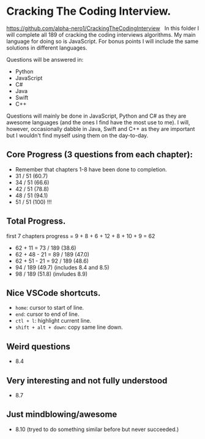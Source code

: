 # Cracking The Coding Interview.
https://github.com/alpha-nero1/CrackingTheCodingInterview
&nbsp;
In this folder I will complete all 189 of cracking the coding interviews algorithms. My main language for doing so is JavaScript. For bonus points I will include the same solutions in different languages.

Questions will be answered in:
- Python
- JavaScript
- C#
- Java
- Swift
- C++

Questions will mainly be done in JavaScript, Python and C# as they are awesome languages (and the ones I find have the most use to me). I will, however, occasionally dabble in Java, Swift and C++ as they are important but I wouldn't find myself using them on the day-to-day.

## Core Progress (3 questions from each chapter):
- Remember that chapters 1-8 have been done to completion.
- 31 / 51 (60.7)
- 34 / 51 (66.6)
- 42 / 51 (78.8)
- 48 / 51 (94.1)
- 51 / 51 (100) !!!

## Total Progress.
first 7 chapters progress = 9 + 8 + 6 + 12 + 8 + 10 + 9 = 62
- 62 + 11 = 73 / 189 (38.6)
- 62 + 48 - 21 = 89 / 189 (47.0)
- 62 + 51 - 21 = 92 / 189 (48.6)
- 94 / 189 (49.7) (includes 8.4 and 8.5)
- 98 / 189 (51.8) (invludes 8.9)

## Nice VSCode shortcuts.
- `home`: cursor to start of line.
- `end`: cursor to end of line.
- `ctl + l`: highlight current line.
- `shift + alt + down`: copy same line down.

## Weird questions
- 8.4

## Very interesting and not fully understood
- 8.7

## Just mindblowing/awesome
- 8.10 (tryed to do something similar before but never succeeded.)